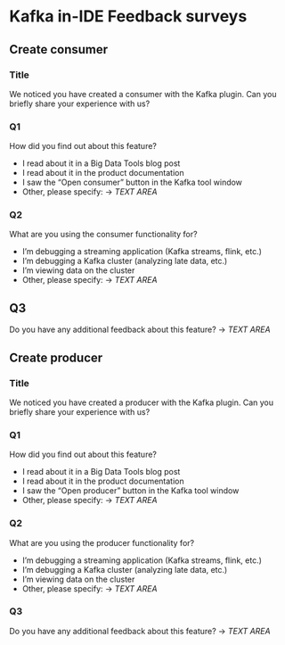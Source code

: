# Kafka in-IDE Feedback surveys

## Create consumer

### Title

We noticed you have created a consumer with the Kafka plugin. Can you briefly share your experience with us?

### Q1

How did you find out about this feature?

- I read about it in a Big Data Tools blog post
- I read about it in the product documentation
- I saw the “Open consumer” button in the Kafka tool window
- Other, please specify: -> _TEXT AREA_

### Q2

What are you using the consumer functionality for?

- I’m debugging a streaming application (Kafka streams, flink, etc.)
- I’m debugging a Kafka cluster (analyzing late data, etc.)
- I’m viewing data on the cluster
- Other, please specify: -> _TEXT AREA_

## Q3

Do you have any additional feedback about this feature?
-> _TEXT AREA_

## Create producer

### Title

We noticed you have created a producer with the Kafka plugin. Can you briefly share your experience with us?

### Q1

How did you find out about this feature?

- I read about it in a Big Data Tools blog post
- I read about it in the product documentation
- I saw the “Open producer” button in the Kafka tool window
- Other, please specify: -> _TEXT AREA_

### Q2

What are you using the producer functionality for?

- I’m debugging a streaming application (Kafka streams, flink, etc.)
- I’m debugging a Kafka cluster (analyzing late data, etc.)
- I’m viewing data on the cluster
- Other, please specify: -> _TEXT AREA_

### Q3

Do you have any additional feedback about this feature?
-> _TEXT AREA_